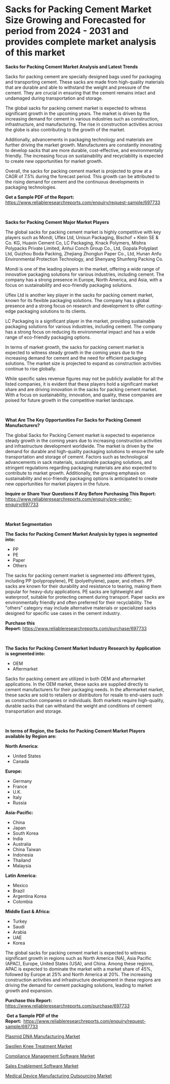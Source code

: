<p><h1>Sacks for Packing Cement Market Size Growing and Forecasted for period from 2024 - 2031 and provides complete market analysis of this market</h1></p><p><strong>Sacks for Packing Cement Market Analysis and Latest Trends</strong></p>
<p><p>Sacks for packing cement are specially designed bags used for packaging and transporting cement. These sacks are made from high-quality materials that are durable and able to withstand the weight and pressure of the cement. They are crucial in ensuring that the cement remains intact and undamaged during transportation and storage.</p><p>The global sacks for packing cement market is expected to witness significant growth in the upcoming years. The market is driven by the increasing demand for cement in various industries such as construction, infrastructure, and manufacturing. The rise in construction activities across the globe is also contributing to the growth of the market.</p><p>Additionally, advancements in packaging technology and materials are further driving the market growth. Manufacturers are constantly innovating to develop sacks that are more durable, cost-effective, and environmentally friendly. The increasing focus on sustainability and recyclability is expected to create new opportunities for market growth.</p><p>Overall, the sacks for packing cement market is projected to grow at a CAGR of 7.5% during the forecast period. This growth can be attributed to the rising demand for cement and the continuous developments in packaging technologies.</p></p>
<p><strong>Get a Sample PDF of the Report:&nbsp;</strong> <a href="https://www.reliableresearchreports.com/enquiry/request-sample/697733">https://www.reliableresearchreports.com/enquiry/request-sample/697733</a></p>
<p>&nbsp;</p>
<p><strong>Sacks for Packing Cement Major Market Players</strong></p>
<p><p>The global sacks for packing cement market is highly competitive with key players such as Mondi, Uflex Ltd, Unisun Packaging, Bischof + Klein SE & Co. KG, Huaxin Cement Co, LC Packaging, Knack Polymers, Mishra Polypacks Private Limited, Anhui Conch Group Co., Ltd, Gopala Polyplast Ltd, Guizhou Boda Packing, Zhejiang Zhonglun Paper Co., Ltd, Hunan Anfu Environmental Protection Technology, and Shenyang Shunfeng Packing Co.</p><p>Mondi is one of the leading players in the market, offering a wide range of innovative packaging solutions for various industries, including cement. The company has a strong presence in Europe, North America, and Asia, with a focus on sustainability and eco-friendly packaging solutions.</p><p>Uflex Ltd is another key player in the sacks for packing cement market, known for its flexible packaging solutions. The company has a global presence and a strong focus on research and development to offer cutting-edge packaging solutions to its clients.</p><p>LC Packaging is a significant player in the market, providing sustainable packaging solutions for various industries, including cement. The company has a strong focus on reducing its environmental impact and has a wide range of eco-friendly packaging options.</p><p>In terms of market growth, the sacks for packing cement market is expected to witness steady growth in the coming years due to the increasing demand for cement and the need for efficient packaging solutions. The market size is projected to expand as construction activities continue to rise globally.</p><p>While specific sales revenue figures may not be publicly available for all the listed companies, it is evident that these players hold a significant market share and are driving innovation in the sacks for packing cement market. With a focus on sustainability, innovation, and quality, these companies are poised for future growth in the competitive market landscape.</p></p>
<p>&nbsp;</p>
<p><strong>What Are The Key Opportunities For Sacks for Packing Cement Manufacturers?</strong></p>
<p><p>The global Sacks for Packing Cement market is expected to experience steady growth in the coming years due to increasing construction activities and infrastructure development worldwide. The market is driven by the demand for durable and high-quality packaging solutions to ensure the safe transportation and storage of cement. Factors such as technological advancements in sack materials, sustainable packaging solutions, and stringent regulations regarding packaging materials are also expected to contribute to market growth. Additionally, the growing emphasis on sustainability and eco-friendly packaging options is anticipated to create new opportunities for market players in the future.</p></p>
<p><strong>Inquire or Share Your Questions If Any Before Purchasing This Report:</strong> <a href="https://www.reliableresearchreports.com/enquiry/pre-order-enquiry/697733">https://www.reliableresearchreports.com/enquiry/pre-order-enquiry/697733</a></p>
<p>&nbsp;</p>
<p><strong>Market Segmentation</strong></p>
<p><strong>The Sacks for Packing Cement Market Analysis by types is segmented into:</strong></p>
<p><ul><li>PP</li><li>PE</li><li>Paper</li><li>Others</li></ul></p>
<p><p>The sacks for packing cement market is segmented into different types, including PP (polypropylene), PE (polyethylene), paper, and others. PP sacks are known for their durability and resistance to tearing, making them popular for heavy-duty applications. PE sacks are lightweight and waterproof, suitable for protecting cement during transport. Paper sacks are environmentally friendly and often preferred for their recyclability. The "others" category may include alternative materials or specialized sacks designed for specific use cases in the cement industry.</p></p>
<p><strong>Purchase this Report:&nbsp;</strong><a href="https://www.reliableresearchreports.com/purchase/697733">https://www.reliableresearchreports.com/purchase/697733</a></p>
<p>&nbsp;</p>
<p><strong>The Sacks for Packing Cement Market Industry Research by Application is segmented into:</strong></p>
<p><ul><li>OEM</li><li>Aftermarket</li></ul></p>
<p><p>Sacks for packing cement are utilized in both OEM and aftermarket applications. In the OEM market, these sacks are supplied directly to cement manufacturers for their packaging needs. In the aftermarket market, these sacks are sold to retailers or distributors for resale to end-users such as construction companies or individuals. Both markets require high-quality, durable sacks that can withstand the weight and conditions of cement transportation and storage.</p></p>
<p>&nbsp;</p>
<p><strong>In terms of Region, the Sacks for Packing Cement Market Players available by Region are:</strong></p>
<p>
    <p> <strong> North America: </strong>
        <ul>
            <li>United States</li>
            <li>Canada</li>
        </ul>
        </p> 
    <p> <strong> Europe: </strong>
        <ul>
            <li>Germany</li>
            <li>France</li>
            <li>U.K.</li>
            <li>Italy</li>
            <li>Russia</li>
        </ul>
        </p> 
    <p> <strong> Asia-Pacific: </strong>
        <ul>
            <li>China</li>
            <li>Japan</li>
            <li>South Korea</li>
            <li>India</li>
            <li>Australia</li>
            <li>China Taiwan</li>
            <li>Indonesia</li>
            <li>Thailand</li>
            <li>Malaysia</li>
        </ul>
        </p> 
    <p> <strong> Latin America: </strong>
        <ul>
            <li>Mexico</li>
            <li>Brazil</li>
            <li>Argentina Korea</li>
            <li>Colombia</li>
        </ul>
        </p> 
    <p> <strong> Middle East & Africa: </strong>
        <ul>
            <li>Turkey</li>
            <li>Saudi</li>
            <li>Arabia</li>
            <li>UAE</li>
            <li>Korea</li>
        </ul>
    </p>
    </p>
<p><p>The global sacks for packing cement market is expected to witness significant growth in regions such as North America (NA), Asia Pacific (APAC), Europe, United States (USA), and China. Among these regions, APAC is expected to dominate the market with a market share of 45%, followed by Europe at 25% and North America at 20%. The increasing construction activities and infrastructure development in these regions are driving the demand for cement packaging solutions, leading to market growth and expansion.</p></p>
<p><strong>Purchase this Report: </strong><a href="https://www.reliableresearchreports.com/purchase/697733">https://www.reliableresearchreports.com/purchase/697733</a></p>
<p>&nbsp;<strong>Get a Sample PDF of the Report:&nbsp;&nbsp;</strong><a href="https://www.reliableresearchreports.com/enquiry/request-sample/697733">https://www.reliableresearchreports.com/enquiry/request-sample/697733</a></p>
<p><strong></strong></p>
<p><p><a href="https://medium.com/@teresalittle41/plasmid-dna-manufacturing-nbsp-market-focuses-on-market-share-size-and-projected-forecast-till-3e6e161ef73a">Plasmid DNA Manufacturing Market</a></p><p><a href="https://medium.com/@emilywong49/swollen-knee-treatment-market-furnishes-information-on-market-share-market-trends-and-market-453131473824">Swollen Knee Treatment Market</a></p><p><a href="https://medium.com/@emilywong49/compliance-management-software-market-insights-into-market-cagr-market-trends-and-growth-33723aaccd21">Compliance Management Software Market</a></p><p><a href="https://medium.com/@teresalittle41/analyzing-sales-enablement-software-market-global-industry-perspective-and-forecast-2024-to-2031-39dc18ad928d">Sales Enablement Software Market</a></p><p><a href="https://medium.com/@christinegreen87/medical-device-manufacturing-outsourcing-market-report-reveals-the-latest-trends-and-growth-671e98a7d7d6">Medical Device Manufacturing Outsourcing Market</a></p></p>